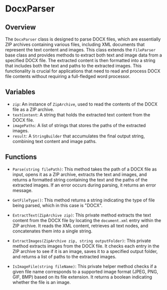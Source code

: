 # DocxParser

## Overview
The `DocxParser` class is designed to parse DOCX files, which are essentially ZIP archives containing various files, including XML documents that represent the text content and images. This class extends the `FileParser` base class and provides methods to extract both text and image data from a specified DOCX file. The extracted content is then formatted into a string that includes both the text and paths to the extracted images. This functionality is crucial for applications that need to read and process DOCX file contents without requiring a full-fledged word processor.

## Variables
- `zip`: An instance of `ZipArchive`, used to read the contents of the DOCX file as a ZIP archive.
- `textContent`: A string that holds the extracted text content from the DOCX file.
- `imagePaths`: A list of strings that stores the paths of the extracted images.
- `result`: A `StringBuilder` that accumulates the final output string, combining text content and image paths.

## Functions
- `Parse(string filePath)`: This method takes the path of a DOCX file as input, opens it as a ZIP archive, extracts the text and images, and returns a formatted string containing the text and the paths of the extracted images. If an error occurs during parsing, it returns an error message.

- `GetFileType()`: This method returns a string indicating the type of file being parsed, which in this case is "DOCX".

- `ExtractText(ZipArchive zip)`: This private method extracts the text content from the DOCX file by locating the `document.xml` entry within the ZIP archive. It reads the XML content, retrieves all text nodes, and concatenates them into a single string.

- `ExtractImages(ZipArchive zip, string outputFolder)`: This private method extracts images from the DOCX file. It checks each entry in the ZIP archive to see if it is an image, saves it to a specified output folder, and returns a list of paths to the extracted images.

- `IsImageFile(string fileName)`: This private helper method checks if a given file name corresponds to a supported image format (JPEG, PNG, GIF, BMP) based on its file extension. It returns a boolean indicating whether the file is an image.